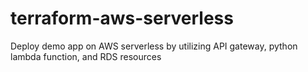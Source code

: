 # terraform-aws-serverless
Deploy demo app on AWS serverless by utilizing API gateway, python lambda function, and RDS resources

